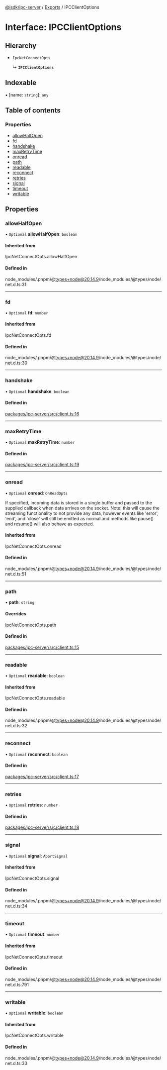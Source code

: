 [@isdk/ipc-server](../README.md) / [Exports](../modules.md) / IPCClientOptions

# Interface: IPCClientOptions

## Hierarchy

- `IpcNetConnectOpts`

  ↳ **`IPCClientOptions`**

## Indexable

▪ [name: `string`]: `any`

## Table of contents

### Properties

- [allowHalfOpen](IPCClientOptions.md#allowhalfopen)
- [fd](IPCClientOptions.md#fd)
- [handshake](IPCClientOptions.md#handshake)
- [maxRetryTime](IPCClientOptions.md#maxretrytime)
- [onread](IPCClientOptions.md#onread)
- [path](IPCClientOptions.md#path)
- [readable](IPCClientOptions.md#readable)
- [reconnect](IPCClientOptions.md#reconnect)
- [retries](IPCClientOptions.md#retries)
- [signal](IPCClientOptions.md#signal)
- [timeout](IPCClientOptions.md#timeout)
- [writable](IPCClientOptions.md#writable)

## Properties

### allowHalfOpen

• `Optional` **allowHalfOpen**: `boolean`

#### Inherited from

IpcNetConnectOpts.allowHalfOpen

#### Defined in

node_modules/.pnpm/@types+node@20.14.9/node_modules/@types/node/net.d.ts:31

___

### fd

• `Optional` **fd**: `number`

#### Inherited from

IpcNetConnectOpts.fd

#### Defined in

node_modules/.pnpm/@types+node@20.14.9/node_modules/@types/node/net.d.ts:30

___

### handshake

• `Optional` **handshake**: `boolean`

#### Defined in

[packages/ipc-server/src/client.ts:16](https://github.com/isdk/ipc-server.js/blob/c972214e727e2be9fff435b018f1d11bff9c9b57/src/client.ts#L16)

___

### maxRetryTime

• `Optional` **maxRetryTime**: `number`

#### Defined in

[packages/ipc-server/src/client.ts:19](https://github.com/isdk/ipc-server.js/blob/c972214e727e2be9fff435b018f1d11bff9c9b57/src/client.ts#L19)

___

### onread

• `Optional` **onread**: `OnReadOpts`

If specified, incoming data is stored in a single buffer and passed to the supplied callback when data arrives on the socket.
Note: this will cause the streaming functionality to not provide any data, however events like 'error', 'end', and 'close' will
still be emitted as normal and methods like pause() and resume() will also behave as expected.

#### Inherited from

IpcNetConnectOpts.onread

#### Defined in

node_modules/.pnpm/@types+node@20.14.9/node_modules/@types/node/net.d.ts:51

___

### path

• **path**: `string`

#### Overrides

IpcNetConnectOpts.path

#### Defined in

[packages/ipc-server/src/client.ts:15](https://github.com/isdk/ipc-server.js/blob/c972214e727e2be9fff435b018f1d11bff9c9b57/src/client.ts#L15)

___

### readable

• `Optional` **readable**: `boolean`

#### Inherited from

IpcNetConnectOpts.readable

#### Defined in

node_modules/.pnpm/@types+node@20.14.9/node_modules/@types/node/net.d.ts:32

___

### reconnect

• `Optional` **reconnect**: `boolean`

#### Defined in

[packages/ipc-server/src/client.ts:17](https://github.com/isdk/ipc-server.js/blob/c972214e727e2be9fff435b018f1d11bff9c9b57/src/client.ts#L17)

___

### retries

• `Optional` **retries**: `number`

#### Defined in

[packages/ipc-server/src/client.ts:18](https://github.com/isdk/ipc-server.js/blob/c972214e727e2be9fff435b018f1d11bff9c9b57/src/client.ts#L18)

___

### signal

• `Optional` **signal**: `AbortSignal`

#### Inherited from

IpcNetConnectOpts.signal

#### Defined in

node_modules/.pnpm/@types+node@20.14.9/node_modules/@types/node/net.d.ts:34

___

### timeout

• `Optional` **timeout**: `number`

#### Inherited from

IpcNetConnectOpts.timeout

#### Defined in

node_modules/.pnpm/@types+node@20.14.9/node_modules/@types/node/net.d.ts:791

___

### writable

• `Optional` **writable**: `boolean`

#### Inherited from

IpcNetConnectOpts.writable

#### Defined in

node_modules/.pnpm/@types+node@20.14.9/node_modules/@types/node/net.d.ts:33
